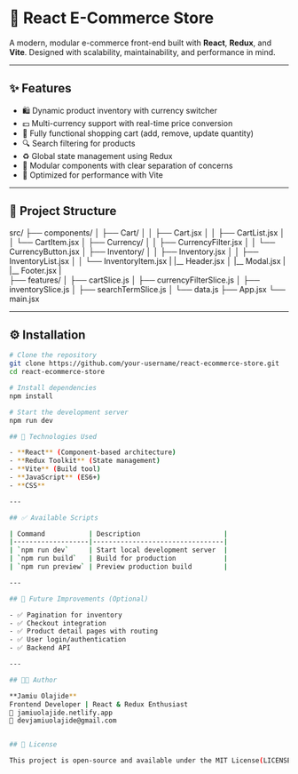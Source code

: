 # 🛒 React E-Commerce Store

A modern, modular e-commerce front-end built with **React**, **Redux**, and **Vite**. Designed with scalability, maintainability, and performance in mind.

---

## ✨ Features

- 🛍️ Dynamic product inventory with currency switcher
- 💵 Multi-currency support with real-time price conversion
- 🧺 Fully functional shopping cart (add, remove, update quantity)
- 🔍 Search filtering for products
- ♻️ Global state management using Redux
- 🧱 Modular components with clear separation of concerns
- 🚀 Optimized for performance with Vite

---

## 📁 Project Structure

src/
├── components/
│ ├── Cart/
│ │ ├── Cart.jsx
│ │ ├── CartList.jsx
│ │ └── CartItem.jsx
│ ├── Currency/
│ │ ├── CurrencyFilter.jsx
│ │ └── CurrencyButton.jsx
│ ├── Inventory/
│ │ ├── Inventory.jsx
│ │ ├── InventoryList.jsx
│ │ └── InventoryItem.jsx
| |__ Header.jsx
│ |__ Modal.jsx
| |__ Footer.jsx
|  
├── features/
│ ├── cartSlice.js
│ ├── currencyFilterSlice.js
│ ├── inventorySlice.js
│ ├── searchTermSlice.js
│ └── data.js
├── App.jsx
└── main.jsx


---

## ⚙️ Installation

```bash
# Clone the repository
git clone https://github.com/your-username/react-ecommerce-store.git
cd react-ecommerce-store

# Install dependencies
npm install

# Start the development server
npm run dev

## 🧠 Technologies Used

- **React** (Component-based architecture)
- **Redux Toolkit** (State management)
- **Vite** (Build tool)
- **JavaScript** (ES6+)
- **CSS**

---

## ✅ Available Scripts

| Command           | Description                     |
|-------------------|---------------------------------|
| `npm run dev`     | Start local development server  |
| `npm run build`   | Build for production            |
| `npm run preview` | Preview production build        |

---

## 🧪 Future Improvements (Optional)

- ✅ Pagination for inventory
- ✅ Checkout integration
- ✅ Product detail pages with routing
- ✅ User login/authentication
- ✅ Backend API

---

## 🧑‍💻 Author

**Jamiu Olajide**  
Frontend Developer | React & Redux Enthusiast  
🔗 jamiuolajide.netlify.app 
📧 devjamiuolajide@gmail.com


## 📄 License

This project is open-source and available under the MIT License(LICENSE).
